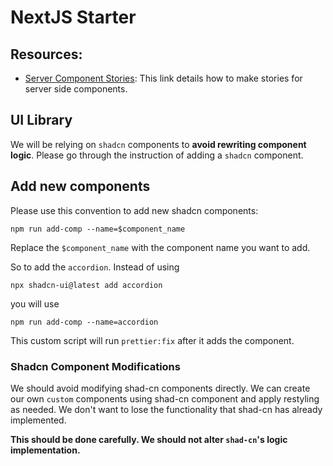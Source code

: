 # NextJS Starter

## Resources:

- [Server Component Stories](https://storybook.js.org/blog/storybook-react-server-components/): This link details how to make stories for server side components.

## UI Library

We will be relying on `shadcn` components to **avoid rewriting component logic**. Please go through the instruction of adding a `shadcn` component.

## Add new components

Please use this convention to add new shadcn components:

```
npm run add-comp --name=$component_name
```

Replace the `$component_name` with the component name you want to add.

So to add the `accordion`. Instead of using

```
npx shadcn-ui@latest add accordion
```

you will use

```
npm run add-comp --name=accordion
```

This custom script will run `prettier:fix` after it adds the component.

### Shadcn Component Modifications

We should avoid modifying shad-cn components directly. We can create our own `custom` components using shad-cn component and apply restyling as needed. We don't want to lose the functionality that shad-cn has already implemented.

**This should be done carefully. We should not alter `shad-cn`'s logic implementation.**
